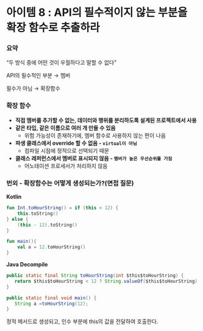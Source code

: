 # 아이템 8 : API의 필수적이지 않는 부분을 확장 함수로 추출하라

### 요약

“두 방식 중에 어떤 것이 우월하다고 말할 수 없다”

API의 필수적인 부분 → 멤버

필수가 아님 → 확장함수

### 확장 함수

- **직접 멤버를 추가할 수 없는, 데이터와 행위를 분리하도록 설계된 프로젝트에서 사용**
- **같은 타입, 같은 이름으로 여러 개 만들 수 있음**
    - 위험 가능성이 존재하기에, 멤버 함수로 사용하지 않는 편이 나음
- **파생 클래스에서 override 할 수 없음 - `virtual이 아님`**
    - 컴파일 시점에 정적으로 선택되기 때문
- **클래스 레퍼런스에서 멤버로 표시되지 않음 - `멤버가 높은 우선순위를 가짐`**
    - 어노테이션 프로세서가 처리하지 않음
    

### 번외 - 확장함수는 어떻게 생성되는가?(면접 질문)

**Kotlin**

```kotlin
fun Int.toHourString() = if (this < 12) {
    this.toString()
} else {
    (this - 12).toString()
}

fun main(){
    val a = 12.toHourString()
}
```

**Java Decompile**

```java
public static final String toHourString(int $this$toHourString) {
   return $this$toHourString < 12 ? String.valueOf($this$toHourString) : String.valueOf($this$toHourString - 12);
}

public static final void main() {
   String a =toHourString(12);
}

```

정적 메서드로 생성되고, 인수 부분에 this의 값을 전달하여 호출한다.

